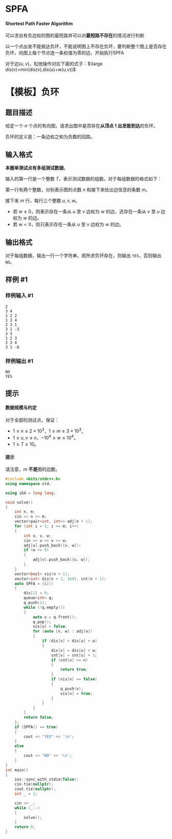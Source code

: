 # SPFA

#### Shortest Path Faster Algorithm

可以求出有负边权的图的最短路并可以对**最短路不存在**的情况进行判断

以一个点出发不能抵达负环，不能说明图上不存在负环，要判断整个图上是否存在负环，向图上每个节点连一条权值为零的边，开始执行SPFA

对于边$(u,v)$，松弛操作对应下面的式子：$\large dis(v)=min(dis(v),dis(u)+w(u,v))$



# 【模板】负环

## 题目描述

给定一个 $n$ 个点的有向图，请求出图中是否存在**从顶点 $1$ 出发能到达**的负环。

负环的定义是：一条边权之和为负数的回路。

## 输入格式

**本题单测试点有多组测试数据**。

输入的第一行是一个整数 $T$，表示测试数据的组数。对于每组数据的格式如下：

第一行有两个整数，分别表示图的点数 $n$ 和接下来给出边信息的条数 $m$。

接下来 $m$ 行，每行三个整数 $u, v, w$。

- 若 $w \geq 0$，则表示存在一条从 $u$ 至 $v$ 边权为 $w$ 的边，还存在一条从 $v$ 至 $u$ 边权为 $w$ 的边。
- 若 $w < 0$，则只表示存在一条从 $u$ 至 $v$ 边权为 $w$ 的边。

## 输出格式

对于每组数据，输出一行一个字符串，若所求负环存在，则输出 `YES`，否则输出 `NO`。

## 样例 #1

### 样例输入 #1

```
2
3 4
1 2 2
1 3 4
2 3 1
3 1 -3
3 3
1 2 3
2 3 4
3 1 -8
```

### 样例输出 #1

```
NO
YES
```

## 提示

#### 数据规模与约定

对于全部的测试点，保证：

- $1 \leq n \leq 2 \times 10^3$，$1 \leq m \leq 3 \times 10^3$。
- $1 \leq u, v \leq n$，$-10^4 \leq w \leq 10^4$。
- $1 \leq T \leq 10$。

#### 提示

请注意，$m$ **不是**图的边数。

```c++
#include <bits/stdc++.h>
using namespace std;

using i64 = long long;

void solve()
{
    int n, m;
    cin >> n >> m;
    vector<pair<int, int>> adj[n + 1];
    for (int i = 1; i <= m; i++)
    {
        int u, v, w;
        cin >> u >> v >> w;
        adj[u].push_back({v, w});
        if (w >= 0)
        {
            adj[v].push_back({u, w});
        }
    }
    vector<bool> vis(n + 1);
    vector<int> dis(n + 1, 1e9), cnt(n + 1);
    auto SPFA = [&]()
    {
        dis[1] = 0;
        queue<int> q;
        q.push(1);
        while (!q.empty())
        {
            auto u = q.front();
            q.pop();
            vis[u] = false;
            for (auto [v, w] : adj[u])
            {
                if (dis[v] > dis[u] + w)
                {
                    dis[v] = dis[u] + w;
                    cnt[v] = cnt[u] + 1;
                    if (cnt[v] >= n)
                    {
                        return true;
                    }
                    if (vis[v] == false)
                    {
                        q.push(v);
                        vis[v] = true;
                    }
                }
            }
        }
        return false;
    };
    if (SPFA() == true)
    {
        cout << "YES" << '\n';
    }
    else
    {
        cout << "NO" << '\n';
    }
}
int main()
{
    ios::sync_with_stdio(false);
    cin.tie(nullptr);
    cout.tie(nullptr);
    int _ = 1;

    cin >> _;
    while (_--)
    {
        solve();
    }
    return 0;
}
```

